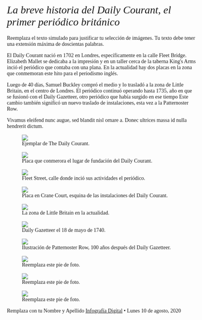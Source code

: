 <!DOCTYPE html>
<html lang="es">
    <head>
        <meta charset="utf-8" />
        <meta name="viewport" content="width=device-width, initial-scale=1, shrink-to-fit=no" />
        <link rel="stylesheet" href="https://stackpath.bootstrapcdn.com/bootstrap/4.5.0/css/bootstrap.min.css" integrity="sha384-9aIt2nRpC12Uk9gS9baDl411NQApFmC26EwAOH8WgZl5MYYxFfc+NcPb1dKGj7Sk" crossorigin="anonymous" />
        <title>La breve historia del Daily Courant, el primer periódico británico</title>
        <link href="https://fonts.googleapis.com/css2?family=Libre+Baskerville:ital@0;1&display=swap" rel="stylesheet" />
        <style>
            body {
                font-family: "Libre Baskerville", serif;
                font-weight: 400;
            }
            h1 {
                font-weight: 400;
                font-style: italic;
            }
            @media (min-width: 992px) {
                p {
                    line-height: 1.8;
                    text-align: justify;
                }
            }
        </style>
    </head>
    <body class="bg-light">
        <div class="container">
            <div class="row py-3">
                <div class="col-12">
                    <h1 class="py-4">La breve historia del Daily Courant, el primer periódico británico</h1>
                    <p>Reemplaza el texto simulado para justificar tu selección de imágenes. Tu texto debe tener una extensión máxima de doscientas palabras.</p>
                    <p>El Daily Courant nació en 1702 en Londres, específicamente en la calle Fleet Bridge. Elizabeth Mallet se dedicaba a la impresión y en un taller cerca de la taberna King's Arms inció el periódico que contaba con una plana. En la actualidad hay dos placas en la zona que conmemoran este hito para el periodismo inglés.</p>
                    <p>Luego de 40 días, Samuel Buckley compró el medio y lo trasladó a la zona de Little Britain, en el centro de Londres. El periódico continuó operando hasta 1735, año en que se fusionó con el Daily Gazetteer, otro periódico que había surgido en ese tiempo Este cambio también significó un nuevo traslado de instalaciones, esta vez a la Patternoster Row.</p>
                    <p>Vivamus eleifend nunc augue, sed blandit nisl ornare a. Donec ultrices massa id nulla hendrerit dictum.</p>
                </div>
            </div>
            <div class="row">
                <!--Imagen 1-->
                <figure class="col-12 col-lg-6">
                    <img src="https://pbs.twimg.com/media/D1a7iChWkAEccML.jpg?format=jpg&name=small" class="img-fluid" />
                    <figcaption class="p-1 mb-2 small">Ejemplar de The Daily Courant.</figcaption>
                </figure>
                <!--Imagen 2-->
                <figure class="col-12 col-lg-6">
                    <img src="https://www.viajejet.com/wp-content/viajes/Placa-de-la-fundaci%C3%B3n-del-Daily-Courant.jpg" class="img-fluid" />
                    <figcaption class="p-1 mb-2 small">Placa que conmerora el lugar de fundación del Daily Courant.</figcaption>
                </figure>
                <!--Imagen 3-->
                <figure class="col-12 col-lg-6">
                    <img src="https://upload.wikimedia.org/wikipedia/commons/4/4f/Londres_-_Fleet_Street.JPG" class="img-fluid" />
                    <figcaption class="p-1 mb-2 small">Fleet Street, calle donde inció sus actividades el periódico.</figcaption>
                </figure>
                <!--Imagen 4-->
                <figure class="col-12 col-lg-6">
                    <img src="https://www.hmdb.org/Photos4/426/Photo426338.jpg" class="img-fluid" />
                    <figcaption class="p-1 mb-2 small">Placa en Crane Court, esquina de las instalaciones del Daily Courant.</figcaption>
                </figure>
                <!--Imagen 5-->
                <figure class="col-12 col-lg-6">
                    <img src="https://lh3.googleusercontent.com/proxy/NtdHE7Gs4E9yssQB_85fDNb7SimQFfbNhlI79dFybPrMZHNt5bdF6heUuxhZ-80KrsjQ5r9ww14laOJhhSZ0diu1iN2vyGqlvu0ngT1pTsEG7OTYwDtH5TcyegpR2iL25B4" class="img-fluid" />
                    <figcaption class="p-1 mb-2 small">La zona de Little Britain en la actualidad.</figcaption>
                </figure>
                <!--Imagen 6-->
                <figure class="col-12 col-lg-6">
                    <img src="https://p1.liveauctioneers.com/496/18986/6426633_1_x.jpg?auto=webp&format=pjpg&width=512" class="img-fluid" />
                    <figcaption class="p-1 mb-2 small">Daily Gazetteer el 18 de mayo de 1740.</figcaption>
                </figure>
                <!--Imagen 7-->
                <figure class="col-12 col-lg-6">
                    <img src="https://www.rct.uk/sites/default/files/collection-online/a/8/483721-1411581828.jpg" class="img-fluid" />
                    <figcaption class="p-1 mb-2 small">Ilustración de Patternoster Row, 100 años después del Daily Gazetteer.</figcaption>
                </figure>
                <!--Imagen 8-->
                <figure class="col-12 col-lg-6">
                    <img src="img/reemplaza-esta-imagen.gif" class="img-fluid" />
                    <figcaption class="p-1 mb-2 small">Reemplaza este pie de foto.</figcaption>
                </figure>
                <!--Imagen 9-->
                <figure class="col-12 col-lg-6">
                    <img src="img/reemplaza-esta-imagen.gif" class="img-fluid" />
                    <figcaption class="p-1 mb-2 small">Reemplaza este pie de foto.</figcaption>
                </figure>
                <!--Imagen 10-->
                <figure class="col-12 col-lg-6">
                    <img src="img/reemplaza-esta-imagen.gif" class="img-fluid" />
                    <figcaption class="p-1 mb-2 small">Reemplaza este pie de foto.</figcaption>
                </figure>
                <!--si quieres eliminar imágenes, elimina desde el comentario con el número hasta aquí-->
            </div>
            <div class="row pt-5">
                <footer class="col-12 py-3 border-top">
                    <p>
                        Remplaza con tu Nombre y Apellido <span class="float-right"><a href="https://github.com/profesorfaco/dno075-2020/">Infografía Digital</a> <span class="d-none d-lg-inline">&bull; Lunes 10 de agosto, 2020</span></span>
                    </p>
                </footer>
            </div>
        </div>
    </body>
</html>
